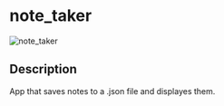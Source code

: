 # note_taker

![note_taker](https://user-images.githubusercontent.com/82096138/132347039-9e1043d7-d66b-42fa-8ad7-b23d64c573e5.png)


## Description
App that saves notes to a .json file and displayes them.



